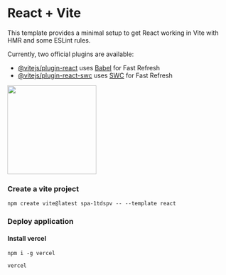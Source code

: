 # React + Vite

This template provides a minimal setup to get React working in Vite with HMR and some ESLint rules.

Currently, two official plugins are available:

- [@vitejs/plugin-react](https://github.com/vitejs/vite-plugin-react/blob/main/packages/plugin-react/README.md) uses [Babel](https://babeljs.io/) for Fast Refresh
- [@vitejs/plugin-react-swc](https://github.com/vitejs/vite-plugin-react-swc) uses [SWC](https://swc.rs/) for Fast Refresh

 <img  width="200" src="https://upload.wikimedia.org/wikipedia/commons/f/f1/Vitejs-logo.svg" />


### Create a vite project
```
npm create vite@latest spa-1tdspv -- --template react
```

### Deploy application
#### Install vercel
```
npm i -g vercel

vercel
```
